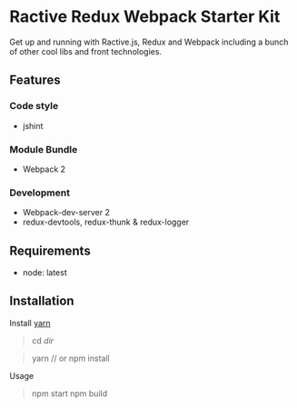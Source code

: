 Ractive Redux Webpack Starter Kit
=================================

Get up and running with Ractive.js, Redux and Webpack including a bunch of other cool libs and front technologies.

Features
--------

### Code style
- jshint

### Module Bundle
- Webpack 2

### Development
- Webpack-dev-server 2
- redux-devtools, redux-thunk & redux-logger

Requirements
------------
- node: latest

Installation
------------
Install [yarn](https://yarnpkg.com/lang/en/docs/install/#mac-tab)
 
 > cd _dir_ 
 
 > yarn // or npm install
 
Usage 
 
 > npm start
 > npm build
 